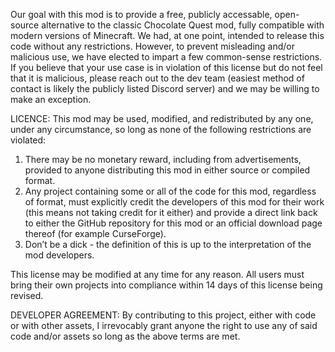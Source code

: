 Our goal with this mod is to provide a free, publicly accessable, open-source alternative to the classic Chocolate Quest mod, fully compatible with modern versions of Minecraft.
We had, at one point, intended to release this code without any restrictions. However, to prevent misleading and/or malicious use, we have elected to impart a few common-sense restrictions. If you believe that your use case is in violation of this license but do not feel that it is malicious, please reach out to the dev team (easiest method of contact is likely the publicly listed Discord server) and we may be willing to make an exception.

LICENCE:
This mod may be used, modified, and redistributed by any one, under any circumstance, so long as none of the following restrictions are violated:
1) There may be no monetary reward, including from advertisements, provided to anyone distributing this mod in either source or compiled format.
2) Any project containing some or all of the code for this mod, regardless of format, must explicitly credit the developers of this mod for their work (this means not taking credit for it either) and provide a direct link back to either the GitHub repository for this mod or an official download page thereof (for example CurseForge).
3) Don’t be a dick - the definition of this is up to the interpretation of the mod developers.

This license may be modified at any time for any reason. All users must bring their own projects into compliance within 14 days of this license being revised.

DEVELOPER AGREEMENT:
By contributing to this project, either with code or with other assets, I irrevocably grant anyone the right to use any of said code and/or assets so long as the above terms are met.
